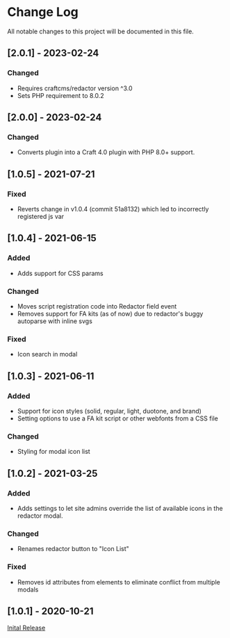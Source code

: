 
# Change Log
All notable changes to this project will be documented in this file.

## [2.0.1] - 2023-02-24

### Changed

- Requires craftcms/redactor version ^3.0
- Sets PHP requirement to 8.0.2

## [2.0.0] - 2023-02-24

### Changed

- Converts plugin into a Craft 4.0 plugin with PHP 8.0+ support.

## [1.0.5] - 2021-07-21

### Fixed

- Reverts change in v1.0.4 (commit 51a8132) which led to incorrectly registered js var

## [1.0.4] - 2021-06-15

### Added

- Adds support for CSS params

### Changed

- Moves script registration code into Redactor field event
- Removes support for FA kits (as of now) due to redactor's buggy autoparse with inline svgs

### Fixed

- Icon search in modal

## [1.0.3] - 2021-06-11

### Added

- Support for icon styles (solid, regular, light, duotone, and brand)
- Setting options to use a FA kit script or other webfonts from a CSS file

### Changed

- Styling for modal icon list

## [1.0.2] - 2021-03-25

### Added

- Adds settings to let site admins override the list of available icons in the redactor modal.

### Changed

- Renames redactor button to "Icon List"

### Fixed

- Removes id attributes from elements to eliminate conflict from multiple modals

## [1.0.1] - 2020-10-21

[Inital Release](https://github.com/danbrellis/craft-redactor-fa-list/releases/tag/v1.0.1)